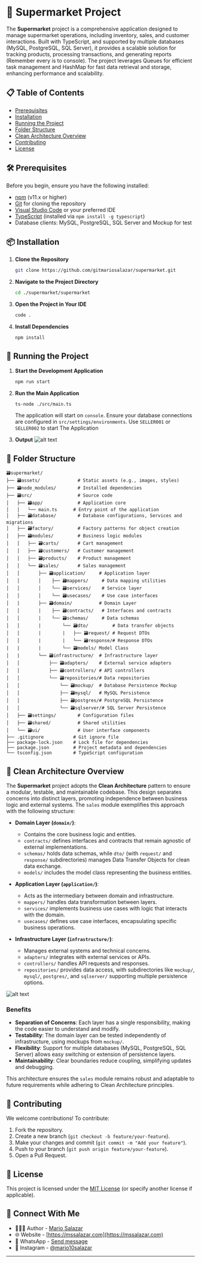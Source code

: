# 🛒 Supermarket Project

The **Supermarket** project is a comprehensive application designed to manage supermarket operations, including inventory, sales, and customer interactions. Built with TypeScript, and supported by multiple databases (MySQL, PostgreSQL, SQL Server), it provides a scalable solution for tracking products, processing transactions, and generating reports (Remember every is to console). The project leverages Queues for efficient task management and HashMap for fast data retrieval and storage, enhancing performance and scalability.

## 📋 Table of Contents

- [Prerequisites](#-prerequisites)
- [Installation](#-installation)
- [Running the Project](#-running-the-project)
- [Folder Structure](#-folder-structure)
- [Clean Architecture Overview](#-clean-architecture-overview)
- [Contributing](#-contributing)
- [License](#-license)

## 🛠️ Prerequisites

Before you begin, ensure you have the following installed:

- [npm](https://www.npmjs.com/) (v11.x or higher)
- [Git](https://git-scm.com/) for cloning the repository
- [Visual Studio Code](https://code.visualstudio.com/) or your preferred IDE
- [TypeScript](https://www.typescriptlang.org/) (installed via `npm install -g typescript`)
- Database clients: MySQL, PostgreSQL, SQL Server and Mockup for test

## 📦 Installation

1. **Clone the Repository**

   ```bash
   git clone https://github.com/gitmariosalazar/supermarket.git
   ```

2. **Navigate to the Project Directory**

   ```bash
   cd ./supermarket/supermarket
   ```

3. **Open the Project in Your IDE**

   ```bash
   code .
   ```

4. **Install Dependencies**
   ```bash
   npm install
   ```

## 🚀 Running the Project

1. **Start the Development Application**

   ```bash
   npm run start
   ```

2. **Run the Main Application**

   ```bash
   ts-node ./src/main.ts
   ```

   The application will start on `console`. Ensure your database connections are configured in `src/settings/environments`.
   Use `SELLER001` or `SELLER002` to start The Application

3. **Output**
   ![alt text](supermarket/assets/images/image.png)

## 📂 Folder Structure

```
🗃️supermarket/
├── 🗃️assets/              # Static assets (e.g., images, styles)
├── 🗃️node_modules/        # Installed dependencies
├── 🗃️src/                 # Source code
│   ├── 🗃️app/             # Application core
│   │   └── main.ts      # Entry point of the application
│   ├── 🗃️database/        # Database configurations, Services and migrations
│   ├── 🗃️factory/         # Factory patterns for object creation
│   ├── 🗃️modules/         # Business logic modules
│   │   ├── 🗃️carts/       # Cart management
│   │   ├── 🗃️customers/   # Customer management
│   │   ├── 🗃️products/    # Product management
│   │   └── 🗃️sales/       # Sales management
│   │       ├── 🗃️application/     # Application layer
│   │       │    ├── 🗃️mappers/     # Data mapping utilities
│   │       │    └── 🗃️services/    # Service layer
│   │       │    └── 🗃️usecases/    # Use case interfaces
│   |       ├── 🗃️domain/          # Domain Layer
│   │       |    ├── 🗃️contracts/   # Interfaces and contracts
│   │       |    └── 🗃️schemas/     # Data schemas
│   │       |        └── 🗃️dto/         # Data transfer objects
│   │       |        |   ├── 🗃️request/ # Request DTOs
│   │       |        |   └── 🗃️response/# Response DTOs
|   |       |        └── 🗃️models/ Model Class
│   |       └── 🗃️infrastructure/  # Infrastructure layer
│   │           ├── 🗃️adapters/    # External service adapters
│   │           ├── 🗃️controllers/ # API controllers
│   │           └── 🗃️repositories/# Data repositories
│   │               └── 🗃️mockup/  # Database Persistence Mockup
│   │               ├── 🗃️mysql/   # MySQL Persistence
│   │               ├── 🗃️postgres/# PostgreSQL Persistence
│   │               └── 🗃️sqlserver/# SQL Server Persistence
│   ├── 🗃️settings/        # Configuration files
│   ├── 🗃️shared/          # Shared utilities
│   └── 🗃️ui/              # User interface components
├── .gitignore           # Git ignore file
├── package-lock.json    # Lock file for dependencies
├── package.json         # Project metadata and dependencies
└── tsconfig.json        # TypeScript configuration
```

## 🧩 Clean Architecture Overview

The **Supermarket** project adopts the **Clean Architecture** pattern to ensure a modular, testable, and maintainable codebase. This design separates concerns into distinct layers, promoting independence between business logic and external systems. The `sales` module exemplifies this approach with the following structure:

- **Domain Layer (`domain/`)**:

  - Contains the core business logic and entities.
  - `contracts/` defines interfaces and contracts that remain agnostic of external implementations.
  - `schemas/` holds data schemas, while `dto/` (with `request/` and `response/` subdirectories) manages Data Transfer Objects for clean data exchange.
  - `models/` includes the model class representing the business entities.

- **Application Layer (`application/`)**:

  - Acts as the intermediary between domain and infrastructure.
  - `mappers/` handles data transformation between layers.
  - `services/` implements business use cases with logic that interacts with the domain.
  - `usecases/` defines use case interfaces, encapsulating specific business operations.

- **Infrastructure Layer (`infrastructure/`)**:
  - Manages external systems and technical concerns.
  - `adapters/` integrates with external services or APIs.
  - `controllers/` handles API requests and responses.
  - `repositories/` provides data access, with subdirectories like `mockup/`, `mysql/`, `postgres/`, and `sqlserver/` supporting multiple persistence options.

![alt text](supermarket/assets/images/image-1.png)

### Benefits

- **Separation of Concerns**: Each layer has a single responsibility, making the code easier to understand and modify.
- **Testability**: The domain layer can be tested independently of infrastructure, using mockups from `mockup/`.
- **Flexibility**: Support for multiple databases (MySQL, PostgreSQL, SQL Server) allows easy switching or extension of persistence layers.
- **Maintainability**: Clear boundaries reduce coupling, simplifying updates and debugging.

This architecture ensures the `sales` module remains robust and adaptable to future requirements while adhering to Clean Architecture principles.

## 🤝 Contributing

We welcome contributions! To contribute:

1. Fork the repository.
2. Create a new branch (`git checkout -b feature/your-feature`).
3. Make your changes and commit (`git commit -m "Add your feature"`).
4. Push to your branch (`git push origin feature/your-feature`).
5. Open a Pull Request.

## 📜 License

This project is licensed under the [MIT License](LICENSE) (or specify another license if applicable).

## 📱 Connect With Me

- 👨🏻‍💻 Author - [Mario Salazar](https://mssalazar.com)
- 🌐 Website - [https://mssalazar.com](https://mssalazar.com)
- 📲 WhatsApp - [Send message](https://wa.link/pl94td)
- 📸 Instagram - [@mario10salazar](https://www.instagram.com/mario10salazar/)

---
